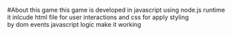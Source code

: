 #About this game
this game is developed in javascript using node.js runtime
<br>
it inlcude html file for user interactions and css for apply styling
<br>
by dom events javascript logic make it working